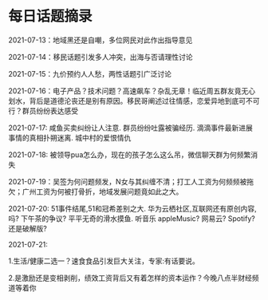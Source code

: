 # 每日话题摘录
2021-07-13：地域黑还是自嘲，多位网民对此作出指导意见

2021-07-14：移民话题引发多人冲突，出海与否请理性讨论

2021-07-15：九价预约人人愁，两性话题引广泛讨论

2021-07-16：电子产品？技术问题？高速飙车？杂乱无章！临近周五群友竟无心划水，背后是道德沦丧还是别有原因。移民哥阐述过往情感，恋爱异地到底可不可行？群员纷纷表达感受

2021-07-17: 咸鱼买卖纠纷让人注意. 群员纷纷吐露被骗经历. 滴滴事件最新进展 事情的真相扑朔迷离. 城中村的爱恨情仇

2021-07-18: 被领导pua怎么办，现在的孩子怎么这么吊，微信聊天群为何频繁消失

2021-07-19：吴签为何问题频发，N女与其纠缠不清；打工人工资为何频频被拖欠；广州工资为何被打骨折，地域发展问题竟如此之大。

2021-07-20: 51事件结尾,51和冠希差别之大. 华为云栖社区,互联网还有原创内容,吗? 下午茶的争议? 平平无奇的滑水摸鱼. 听音乐 appleMusic? 网易云? Spotify? 还是破解版?

2021-07-21:

1.生活/健康二选一？速食食品引发巨大关注，专家:有话要说。

2.是激励还是变相剥削，绩效工资背后又有着怎样的资本运作？今晚八点半财经频道等着你

